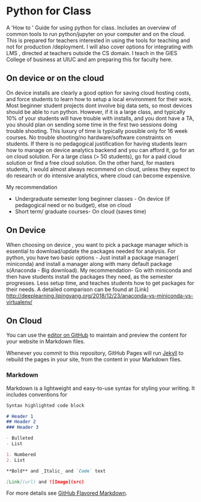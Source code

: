 # Python for Class 

A 'How to ' Guide for using python for class. Includes an overview of common tools to run python/jupyter on your computer and on the cloud. This is prepared for teachers interested in using the tools for teaching and not for production /deployment. I will also cover options for integrating with LMS , directed at teachers outside the CS domain. I teach in the GIES College of business at UIUC and am preparing this for faculty here. 



## On device or on the cloud 
On device installs are clearly a good option for saving cloud hosting costs, and force students to learn how to setup a local environment for their work. Most beginner student projects dont involve big data sets, so most devices should be able to run python. However, if it is a large class, and typically 10% of your students will have trouble with installs, and you dont have a TA, you should plan on sending some time in the first two sessions doing trouble shooting. This luxury of time is typically possible only for 16 week courses.   No trouble shooting/no hardware/software constraints on students. If there is no pedagogical justification for having students learn how to manage on device analytics backend and you can afford it, go for an on cloud solution. For a large class (> 50 students), go for a paid cloud solution or find a free cloud solution. On the other hand, for masters students, I would almost always recommend on cloud, unless they expect to do research or do intensive analytics, where cloud can become expensive. 

My recommendation 
- Undergraduate semester long beginner classes - On device (if pedagogical need or no budget), else on cloud
- Short term/ graduate courses- On cloud (saves time) 

## On Device  
When choosing on device , you want to pick a package manager which is essential to download/update the packages needed for analysis. For python, you have two basic options - Just install a package manager( miniconda) and install a manager along with many default package s(Anaconda - Big download). My recommendation- Go with miniconda and then have students install the packages they need, as the semester progresses. Less setup time, and teaches students how to get packages for their needs. A detailed comparison can be found at [Link] http://deeplearning.lipingyang.org/2018/12/23/anaconda-vs-miniconda-vs-virtualenv/ 

## On Cloud 




You can use the [editor on GitHub](https://github.com/vishalsachdev/PythonForClass/edit/master/README.md) to maintain and preview the content for your website in Markdown files.

Whenever you commit to this repository, GitHub Pages will run [Jekyll](https://jekyllrb.com/) to rebuild the pages in your site, from the content in your Markdown files.

### Markdown

Markdown is a lightweight and easy-to-use syntax for styling your writing. It includes conventions for

```markdown
Syntax highlighted code block

# Header 1
## Header 2
### Header 3

- Bulleted
- List

1. Numbered
2. List

**Bold** and _Italic_ and `Code` text

[Link](url) and ![Image](src)
```

For more details see [GitHub Flavored Markdown](https://guides.github.com/features/mastering-markdown/).

